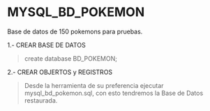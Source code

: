 # MYSQL_BD_POKEMON
Base de datos de 150 pokemons para pruebas. 


1.- CREAR BASE DE DATOS

> create database BD_POKEMON;

2.- CREAR OBJERTOS y REGISTROS

> Desde la herramienta de su preferencia ejecutar mysql_bd_pokemon.sql, con esto tendremos la Base de Datos restaurada.
